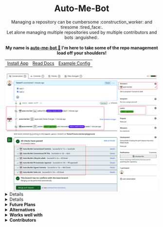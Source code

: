 <h1 align="center">
  Auto-Me-Bot
</h1>

<p align="center">
  Managing a repository can be cumbersome :construction_worker: and tiresome :tired_face:.<br/>
  Let alone managing multiple repositories used by multiple contributors and bots :anguished:.<br/><br/>
  <strong>
  My name is <a href="https://github.com/apps/auto-me-bot">auto-me-bot 🤖</a> I'm here to take some of the repo management load off your shoulders!
  </strong>
</p>

<p align="center">
  <table align="center">
    <td align="left"><a href=https://github.com/apps/auto-me-bot target="_blank">Install App</a></td>
    <td align="left"><a href="https://auto-me-bot.tomfi.info/" target="_blank">Read Docs</a></td>
    <td align="left"><a href="https://github.com/TomerFi/auto-me-bot/blob/main/.github/auto-me-bot.yml" target="_blank">Example Config</a></td>
  </table>
</p>

<a href="https://auto-me-bot.tomfi.info/">
  <img align="center" src="https://raw.githubusercontent.com/TomerFi/auto-me-bot/main/docs/img/all-handlers-success.png" alt="all-handlers-success"/>
<a/>

<details>
  <summary><strong>Failed Checks</strong></summary>
  <a href="https://auto-me-bot.tomfi.info/">
    <img align="center" src="https://raw.githubusercontent.com/TomerFi/auto-me-bot/main/docs/img/all-handlers-fail.png" alt="all-handlers-fail"/>
  <a/>
  </summary>
</details>

<details>
  <summary><strong>Configuration</strong></summary>
  <p align="left">
    Place a file :memo: called <em>auto-me-bot.yml</em> in your <em>.github</em> folder :file_folder: in the repos you want me to help out with.<br/>
    Check out the <a href="https://auto-me-bot.tomfi.info/">documentation</a> to see what else I can do :call_me_hand:.

```yaml
# .github/auto-me-bot.yml
---
pr:
  conventionalCommits: # this means I'll enforce conventional commit messages in PRs.
  lifecycleLabels: # this means you I'll label PRs based on the their lifecycle.
  signedCommits: # this means I'll make sure all commits in PRs are signed with the 'Signed-off-by' trailer.
  tasksList: # this means I'll verify completion of tasks list in PRs.
```

  </p>
  </summary>
</details>

<details>
  <summary><strong>Future Plans</strong></summary>
  <ul>
    <li>Size based labeling for pull requests</li>
    <li>Automate assignees and reviewers for pull requests</li>
    <li>Auto approving pull requests with consideration to GitHub code owners</li>
    <li>Various handlers for event types other then <em>pull_request</em, such as <em>push</em> and and <em>issue</em> event types</li>
    <li>Repository management capabilities, such as labels creation and settings syncing</li>
  </ul>
</details>

<details>
  <summary><strong>Alternatives</strong></summary>
  <p>Other awesome applications the offer similar handlers as <a href="https://github.com/apps/auto-me-bot">auto-me-bot</a></p>
  <ul>
    <li><a href="https://github.com/apps/dco">DCO</a></li>
    <li><a href="https://github.com/apps/semantic-pull-requests">Semantic Pull Request</a></li>
    <li><a href="https://github.com/marketplace/task-list-completed">Task List Completed</a></li>
    <li><a href="https://github.com/marketplace/trafico-pull-request-labeler">Trafico</a></li>
  </ul>
</details>

<details>
  <summary><strong>Works well with</strong></summary>
  <p>
    If you keep your commits conventional,<br/>
    you can use the <a href="https://github.com/TomerFi/version-bumper-action">version-bumper-action</a> for <em>GitHub</em>, to automate your releases.
  </p>
</details>

<details>
  <summary><strong>Contributors</strong></summary>
<!-- ALL-CONTRIBUTORS-LIST:START - Do not remove or modify this section -->
<!-- prettier-ignore-start -->
<!-- markdownlint-disable -->
<table>
  <tr>
    <td align="center"><a href="https://github.com/dolby360"><img src="https://avatars.githubusercontent.com/u/22151399?v=4?s=100" width="100px;" alt=""/><br /><sub><b>Dolev Ben Aharon</b></sub></a><br /><a href="https://github.com/TomerFi/auto-me-bot/commits?author=dolby360" title="Code">💻</a> <a href="https://github.com/TomerFi/auto-me-bot/commits?author=dolby360" title="Documentation">📖</a></td>
  </tr>
</table>

<!-- markdownlint-restore -->
<!-- prettier-ignore-end -->

<!-- ALL-CONTRIBUTORS-LIST:END -->

</details>
